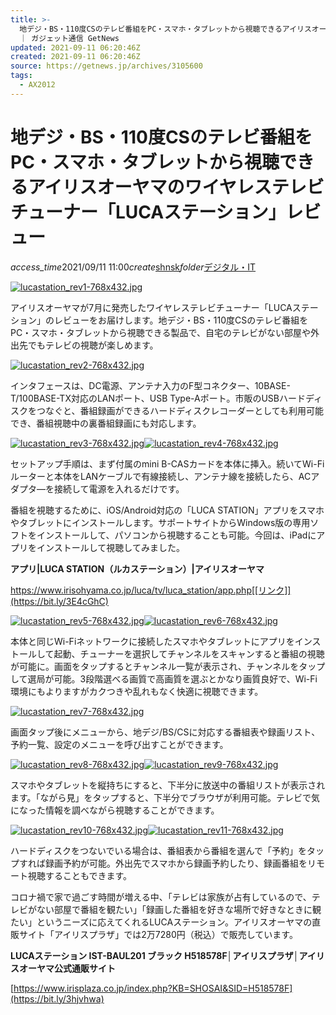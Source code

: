 ```yaml
---
title: >-
  地デジ・BS・110度CSのテレビ番組をPC・スマホ・タブレットから視聴できるアイリスオーヤマのワイヤレステレビチューナー「LUCAステーション」レビュー
  ｜ ガジェット通信 GetNews
updated: 2021-09-11 06:20:46Z
created: 2021-09-11 06:20:46Z
source: https://getnews.jp/archives/3105600
tags:
  - AX2012
---
```


# 地デジ・BS・110度CSのテレビ番組をPC・スマホ・タブレットから視聴できるアイリスオーヤマのワイヤレステレビチューナー「LUCAステーション」レビュー

*access_time*2021/09/11 11:00*create*[shnsk](https://getnews.jp/author/shnsk)*folder*[デジタル・IT](https://getnews.jp/cat/digital)

[![lucastation_rev1-768x432.jpg](../_resources/lucastation_rev1-768x432.jpg)](https://getnews.jp/archives/3105600/lucastation_rev1)

アイリスオーヤマが7月に発売したワイヤレステレビチューナー「LUCAステーション」のレビューをお届けします。地デジ・BS・110度CSのテレビ番組をPC・スマホ・タブレットから視聴できる製品で、自宅のテレビがない部屋や外出先でもテレビの視聴が楽しめます。

[![lucastation_rev2-768x432.jpg](../_resources/lucastation_rev2-768x432.jpg)](https://getnews.jp/archives/3105600/lucastation_rev2)

インタフェースは、DC電源、アンテナ入力のF型コネクター、10BASE-T/100BASE-TX対応のLANポート、USB Type-Aポート。市販のUSBハードディスクをつなぐと、番組録画ができるハードディスクレコーダーとしても利用可能でき、番組視聴中の裏番組録画にも対応します。

[![lucastation_rev3-768x432.jpg](../_resources/lucastation_rev3-768x432.jpg)](https://getnews.jp/archives/3105600/lucastation_rev3)[![lucastation_rev4-768x432.jpg](../_resources/lucastation_rev4-768x432.jpg)](https://getnews.jp/archives/3105600/lucastation_rev4)

セットアップ手順は、まず付属のmini B-CASカードを本体に挿入。続いてWi-Fiルーターと本体をLANケーブルで有線接続し、アンテナ線を接続したら、ACアダプタ―を接続して電源を入れるだけです。

番組を視聴するために、iOS/Android対応の「LUCA STATION」アプリをスマホやタブレットにインストールします。サポートサイトからWindows版の専用ソフトをインストールして、パソコンから視聴することも可能。今回は、iPadにアプリをインストールして視聴してみました。

**アプリ|LUCA STATION（ルカステーション）|アイリスオーヤマ**

https://www.irisohyama.co.jp/luca/tv/luca_station/app.php[[リンク]](https://bit.ly/3E4cGhC)

[![lucastation_rev5-768x432.jpg](../_resources/lucastation_rev5-768x432.jpg)](https://getnews.jp/archives/3105600/lucastation_rev5)[![lucastation_rev6-768x432.jpg](../_resources/lucastation_rev6-768x432.jpg)](https://getnews.jp/archives/3105600/lucastation_rev6)

本体と同じWi-Fiネットワークに接続したスマホやタブレットにアプリをインストールして起動、チューナーを選択してチャンネルをスキャンすると番組の視聴が可能に。画面をタップするとチャンネル一覧が表示され、チャンネルをタップして選局が可能。3段階選べる画質で高画質を選ぶとかなり画質良好で、Wi-Fi環境にもよりますがカクつきや乱れもなく快適に視聴できます。

[![lucastation_rev7-768x432.jpg](../_resources/lucastation_rev7-768x432.jpg)](https://getnews.jp/archives/3105600/lucastation_rev7)

画面タップ後にメニューから、地デジ/BS/CSに対応する番組表や録画リスト、予約一覧、設定のメニューを呼び出すことができます。

[![lucastation_rev8-768x432.jpg](../_resources/lucastation_rev8-768x432.jpg)](https://getnews.jp/archives/3105600/lucastation_rev8)[![lucastation_rev9-768x432.jpg](../_resources/lucastation_rev9-768x432.jpg)](https://getnews.jp/archives/3105600/lucastation_rev9)

スマホやタブレットを縦持ちにすると、下半分に放送中の番組リストが表示されます。「ながら見」をタップすると、下半分でブラウザが利用可能。テレビで気になった情報を調べながら視聴することができます。

[![lucastation_rev10-768x432.jpg](../_resources/lucastation_rev10-768x432.jpg)](https://getnews.jp/archives/3105600/lucastation_rev10)[![lucastation_rev11-768x432.jpg](../_resources/lucastation_rev11-768x432.jpg)](https://getnews.jp/archives/3105600/lucastation_rev11)

ハードディスクをつないでいる場合は、番組表から番組を選んで「予約」をタップすれば録画予約が可能。外出先でスマホから録画予約したり、録画番組をリモート視聴することもできます。

コロナ禍で家で過ごす時間が増える中、「テレビは家族が占有しているので、テレビがない部屋で番組を観たい」「録画した番組を好きな場所で好きなときに観たい」というニーズに応えてくれるLUCAステーション。アイリスオーヤマの直販サイト「アイリスプラザ」では2万7280円（税込）で販売しています。

**LUCAステーション IST-BAUL201 ブラック H518578F│アイリスプラザ│アイリスオーヤマ公式通販サイト**

[https://www.irisplaza.co.jp/index.php?KB=SHOSAI&SID=H518578F](https://bit.ly/3hjvhwa)